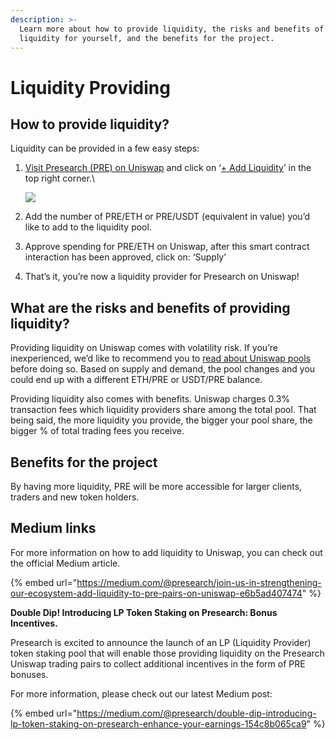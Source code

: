 ```yaml
---
description: >-
  Learn more about how to provide liquidity, the risks and benefits of providing
  liquidity for yourself, and the benefits for the project.
---
```


# Liquidity Providing

## How to provide liquidity?

Liquidity can be provided in a few easy steps:

1.  [Visit Presearch (PRE) on Uniswap](https://info.uniswap.org/pair/0xf248959d7aa50cd47b448f507063eaa6cc5404c4) and click on ‘[+ Add Liquidity](https://app.uniswap.org/#/add/ETH/0xec213f83defb583af3a000b1c0ada660b1902a0f)’ in the top right corner.\


    [![](https://s3.amazonaws.com/cdn.freshdesk.com/data/helpdesk/attachments/production/33053494937/original/hC8R\_bky\_xcttQaeJjGxX1M5mHc6s8PgKw.png?1612352058)](https://s3.amazonaws.com/cdn.freshdesk.com/data/helpdesk/attachments/production/33053494937/original/hC8R\_bky\_xcttQaeJjGxX1M5mHc6s8PgKw.png?1612352058)
2. Add the number of PRE/ETH or PRE/USDT (equivalent in value) you’d like to add to the liquidity pool.
3. Approve spending for PRE/ETH on Uniswap, after this smart contract interaction has been approved, click on: ‘Supply’
4. That’s it, you’re now a liquidity provider for Presearch on Uniswap!

## What are the risks and benefits of providing liquidity?

Providing liquidity on Uniswap comes with volatility risk. If you’re inexperienced, we’d like to recommend you to [read about Uniswap pools](https://defiprime.com/uniswap-liquidity-pools) before doing so. Based on supply and demand, the pool changes and you could end up with a different ETH/PRE or USDT/PRE balance.

Providing liquidity also comes with benefits. Uniswap charges 0.3% transaction fees which liquidity providers share among the total pool. That being said, the more liquidity you provide, the bigger your pool share, the bigger % of total trading fees you receive.

## Benefits for the project

By having more liquidity, PRE will be more accessible for larger clients, traders and new token holders.&#x20;

## Medium links

For more information on how to add liquidity to Uniswap, you can check out the official Medium article.

{% embed url="https://medium.com/@presearch/join-us-in-strengthening-our-ecosystem-add-liquidity-to-pre-pairs-on-uniswap-e6b5ad407474" %}

**Double Dip! Introducing LP Token Staking on Presearch: Bonus Incentives.**

Presearch is excited to announce the launch of an LP (Liquidity Provider) token staking pool that will enable those providing liquidity on the Presearch Uniswap trading pairs to collect additional incentives in the form of PRE bonuses.

For more information, please check out our latest Medium post:

{% embed url="https://medium.com/@presearch/double-dip-introducing-lp-token-staking-on-presearch-enhance-your-earnings-154c8b065ca9" %}
